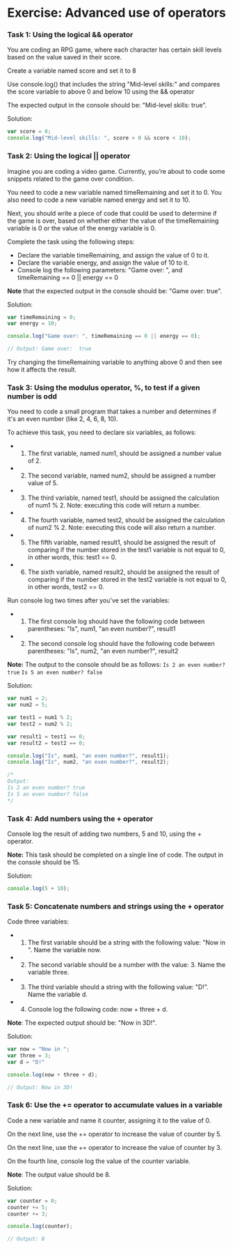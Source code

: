 # Exercise: Advanced use of operators

### Task 1: Using the logical && operator
You are coding an RPG game, where each character has certain skill levels based on the value saved in their score.

Create a variable named  score and set it to  8

Use console.log() that includes the string "Mid-level skills:" and compares the score variable to above 0 and below 10 using the && operator

The expected output in the console should be: "Mid-level skills: true".

Solution:
```js
var score = 8;
console.log("Mid-level skills: ", score > 0 && score < 10);
```

### Task 2: Using the logical || operator
Imagine you are coding a video game. Currently, you’re about to code some snippets related to the game over condition.

You need to code a new variable named timeRemaining and set it to 0. You also need to code a new variable named energy and set it to 10.

Next, you should write a piece of code that could be used to determine if the game is over, based on whether either the value of the timeRemaining variable is 0 or the value of the energy variable is 0.

Complete the task using the following steps:

- Declare the variable timeRemaining, and assign the value of 0 to it.
- Declare the variable energy, and assign the value of 10 to it.
- Console log the following parameters: "Game over: ", and timeRemaining == 0 || energy == 0

**Note** that the expected output in the console should be: "Game over: true".

Solution:
```js
var timeRemaining = 0;
var energy = 10;

console.log("Game over: ", timeRemaining == 0 || energy == 0);

// Output: Game over:  true
```
Try changing the timeRemaining variable to anything above 0 and then see how it affects the result.

### Task 3: Using the modulus operator, %, to test if a given number is odd
You need to code a small program that takes a number and determines if it's an even number (like 2, 4, 6, 8, 10).

To achieve this task, you need to declare six variables, as follows:

- 1. The first variable, named num1,  should be assigned a number value of 2.
- 2. The second variable, named num2, should be assigned a number value of 5.
- 3. The third variable, named test1, should be assigned the calculation of num1 % 2. Note: executing this code will return a number.
- 4. The fourth variable, named test2, should be assigned the calculation of num2 % 2. Note: executing this code will also return a number.
- 5. The fifth variable, named result1, should be assigned the result of comparing if the number stored in the test1 variable is not equal to 0, in other words, this: test1 == 0.
- 6. The sixth variable, named result2, should be assigned the result of comparing if the number stored in the test2 variable is not equal to 0, in other words, test2 == 0.

Run console log two times after you've set the variables:
- 1. The first console log should have the following code between parentheses: "Is", num1, "an even number?", result1
- 2. The second console log should have the following code between parentheses: "Is", num2, "an even number?", result2

**Note:** The output to the console should be as follows:
`Is 2 an even number? true`
`Is 5 an even number? false`

Solution:
```js
var num1 = 2;
var num2 = 5;

var test1 = num1 % 2;
var test2 = num2 % 2;

var result1 = test1 == 0;
var result2 = test2 == 0;

console.log("Is", num1, "an even number?", result1);
console.log("Is", num2, "an even number?", result2);

/* 
Output:
Is 2 an even number? true
Is 5 an even number? false
*/
```

### Task 4: Add numbers using the + operator
Console log the result of adding two numbers, 5 and 10, using the + operator.

**Note:** This task should be completed on a single line of code. The output in the console should be 15.

Solution:
```js
console.log(5 + 10);
```



### Task 5: Concatenate numbers and strings using the + operator
Code three variables:

- 1. The first variable should be a string with the following value: "Now in ". Name the variable now.
- 2. The second variable should be a number with the value: 3. Name the variable three.
- 3. The third variable should a string with the following value: "D!". Name the variable d.
- 4. Console log the following code: now + three + d.

**Note**: The expected output should be: "Now in 3D!".

Solution: 
```js
var now = "Now in ";
var three = 3;
var d = "D!"

console.log(now + three + d);

// Output: Now in 3D!
```

### Task 6: Use the += operator to accumulate values in a variable
Code a new variable and name it counter, assigning it to the value of 0.

On the next line, use the += operator to increase the value of counter by 5.

On the next line, use the += operator to increase the value of counter by 3.

On the fourth line, console log the value of the counter variable.

**Note**: The output value should be 8.

Solution:
```js
var counter = 0;
counter += 5;
counter += 3;

console.log(counter);

// Output: 8
```
